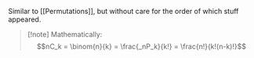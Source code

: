 Similar to [[Permutations]], but without care for the order of which stuff appeared. 

> [!note] Mathematically:
> $$nC_k = \binom{n}{k} = \frac{_nP_k}{k!} = \frac{n!}{k!(n-k)!}$$

